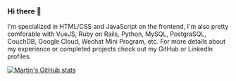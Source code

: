 ### Hi there 👋

I'm specialized in HTML/CSS and JavaScript on the frontend, I'm also pretty comforable with VueJS, Ruby on Rails, Python, MySQL, PostgraSQL, CouchDB, Google Cloud, Wechat Mini Program, etc. For more details about my experience or completed projects check out my GitHub or LinkedIn profiles.

[![Martin's GitHub stats](https://github-readme-stats.vercel.app/api?username=martintsan&show_icons=true)](https://github.com/martintsan)
